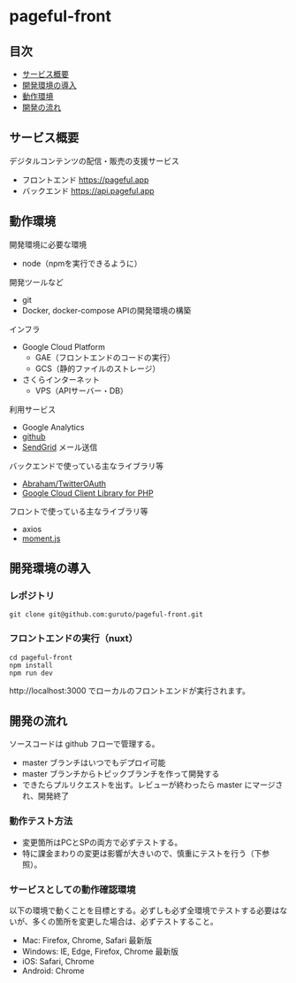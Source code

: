 # pageful-front

## 目次
- [サービス概要](#サービス概要)
- [開発環境の導入](#開発環境の導入)
- [動作環境](#動作環境)
- [開発の流れ](#開発の流れ)

## サービス概要
デジタルコンテンツの配信・販売の支援サービス
 - フロントエンド https://pageful.app
 - バックエンド https://api.pageful.app

## 動作環境

開発環境に必要な環境
- node（npmを実行できるように）

開発ツールなど
- git
- Docker, docker-compose APIの開発環境の構築

インフラ
- Google Cloud Platform
  - GAE（フロントエンドのコードの実行）
  - GCS（静的ファイルのストレージ）
- さくらインターネット
  - VPS（APIサーバー・DB）

利用サービス
- Google Analytics
- [github](https://github.com/guruto/pageful-front)
- [SendGrid](https://app.sendgrid.com/) メール送信

バックエンドで使っている主なライブラリ等
- [Abraham/TwitterOAuth](https://twitteroauth.com/)
- [Google Cloud Client Library for PHP](https://googlecloudplatform.github.io/google-cloud-php/)

フロントで使っている主なライブラリ等
- axios
- [moment.js](https://momentjs.com/)

## 開発環境の導入
### レポジトリ
`git clone git@github.com:guruto/pageful-front.git`

### フロントエンドの実行（nuxt）
```
cd pageful-front
npm install
npm run dev
```
http://localhost:3000 でローカルのフロントエンドが実行されます。

## 開発の流れ

ソースコードは github フローで管理する。

* master ブランチはいつでもデプロイ可能
* master ブランチからトピックブランチを作って開発する
* できたらプルリクエストを出す。レビューが終わったら master にマージされ、開発終了

### 動作テスト方法

* 変更箇所はPCとSPの両方で必ずテストする。
* 特に課金まわりの変更は影響が大きいので、慎重にテストを行う（下参照）。

### サービスとしての動作確認環境

以下の環境で動くことを目標とする。必ずしも必ず全環境でテストする必要はないが、多くの箇所を変更した場合は、必ずテストすること。

* Mac: Firefox, Chrome, Safari 最新版
* Windows: IE, Edge, Firefox, Chrome 最新版
* iOS: Safari, Chrome
* Android: Chrome
